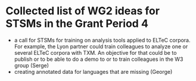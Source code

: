 # Collected list of WG2 ideas for STSMs in the Grant Period 4
*  a call for STSMs for training on analysis tools applied to ELTeC corpora. For example, the Lyon partner could train colleagues to analyze one or several ELTeC corpora with TXM. An objective for that could be to publish or to be able to do a demo to or to train colleagues in the W3 group (Serge)
* creating annotated data for languages that are missing (George)
